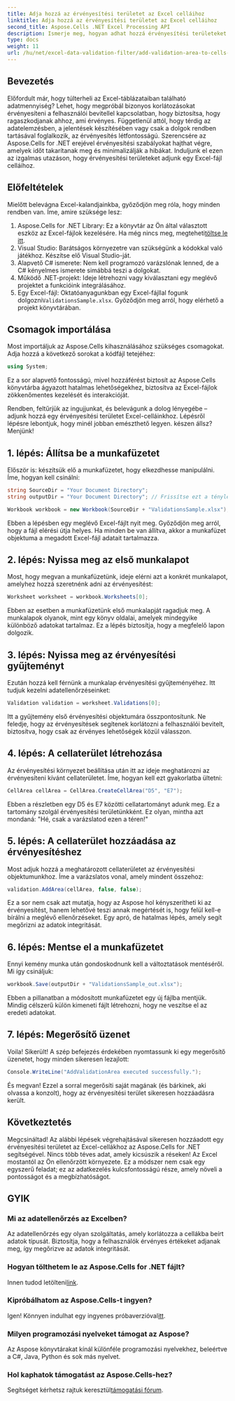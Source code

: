 ```yaml
---
title: Adja hozzá az érvényesítési területet az Excel celláihoz
linktitle: Adja hozzá az érvényesítési területet az Excel celláihoz
second_title: Aspose.Cells .NET Excel Processing API
description: Ismerje meg, hogyan adhat hozzá érvényesítési területeket az Excelben az Aspose.Cells for .NET használatával a lépésenkénti útmutatónkban. Növelje az adatok integritását.
type: docs
weight: 11
url: /hu/net/excel-data-validation-filter/add-validation-area-to-cells-in-excel/
---
```

## Bevezetés

Előfordult már, hogy túlterheli az Excel-táblázataiban található adatmennyiség? Lehet, hogy megpróbál bizonyos korlátozásokat érvényesíteni a felhasználói bevitellel kapcsolatban, hogy biztosítsa, hogy ragaszkodjanak ahhoz, ami érvényes. Függetlenül attól, hogy térdig az adatelemzésben, a jelentések készítésében vagy csak a dolgok rendben tartásával foglalkozik, az érvényesítés létfontosságú. Szerencsére az Aspose.Cells for .NET erejével érvényesítési szabályokat hajthat végre, amelyek időt takarítanak meg és minimalizálják a hibákat. Induljunk el ezen az izgalmas utazáson, hogy érvényesítési területeket adjunk egy Excel-fájl celláihoz.

## Előfeltételek

Mielőtt belevágna Excel-kalandjainkba, győződjön meg róla, hogy minden rendben van. Íme, amire szüksége lesz:

1.  Aspose.Cells for .NET Library: Ez a könyvtár az Ön által választott eszköz az Excel-fájlok kezelésére. Ha még nincs meg, megteheti[töltse le itt](https://releases.aspose.com/cells/net/).
2. Visual Studio: Barátságos környezetre van szükségünk a kódokkal való játékhoz. Készítse elő Visual Studio-ját.
3. Alapvető C# ismerete: Nem kell programozó varázslónak lenned, de a C# kényelmes ismerete simábbá teszi a dolgokat.
4. Működő .NET-projekt: Ideje létrehozni vagy kiválasztani egy meglévő projektet a funkcióink integrálásához.
5.  Egy Excel-fájl: Oktatóanyagunkban egy Excel-fájllal fogunk dolgozni`ValidationsSample.xlsx`. Győződjön meg arról, hogy elérhető a projekt könyvtárában.

## Csomagok importálása

Most importáljuk az Aspose.Cells kihasználásához szükséges csomagokat. Adja hozzá a következő sorokat a kódfájl tetejéhez:

```csharp
using System;
```

Ez a sor alapvető fontosságú, mivel hozzáférést biztosít az Aspose.Cells könyvtárba ágyazott hatalmas lehetőségekhez, biztosítva az Excel-fájlok zökkenőmentes kezelését és interakcióját.

Rendben, feltűrjük az ingujjunkat, és belevágunk a dolog lényegébe – adjunk hozzá egy érvényesítési területet Excel-celláinkhoz. Lépésről lépésre lebontjuk, hogy minél jobban emészthető legyen. készen állsz? Menjünk!

## 1. lépés: Állítsa be a munkafüzetet

Először is: készítsük elő a munkafüzetet, hogy elkezdhesse manipulálni. Íme, hogyan kell csinálni:

```csharp
string SourceDir = "Your Document Directory";
string outputDir = "Your Document Directory"; // Frissítse ezt a tényleges útvonalakkal.

Workbook workbook = new Workbook(SourceDir + "ValidationsSample.xlsx");
```

Ebben a lépésben egy meglévő Excel-fájlt nyit meg. Győződjön meg arról, hogy a fájl elérési útja helyes. Ha minden be van állítva, akkor a munkafüzet objektuma a megadott Excel-fájl adatait tartalmazza.

## 2. lépés: Nyissa meg az első munkalapot

Most, hogy megvan a munkafüzetünk, ideje elérni azt a konkrét munkalapot, amelyhez hozzá szeretnénk adni az érvényesítést:

```csharp
Worksheet worksheet = workbook.Worksheets[0];
```

Ebben az esetben a munkafüzetünk első munkalapját ragadjuk meg. A munkalapok olyanok, mint egy könyv oldalai, amelyek mindegyike különböző adatokat tartalmaz. Ez a lépés biztosítja, hogy a megfelelő lapon dolgozik.

## 3. lépés: Nyissa meg az érvényesítési gyűjteményt

Ezután hozzá kell férnünk a munkalap érvényesítési gyűjteményéhez. Itt tudjuk kezelni adatellenőrzéseinket:

```csharp
Validation validation = worksheet.Validations[0];
```

Itt a gyűjtemény első érvényesítési objektumára összpontosítunk. Ne feledje, hogy az érvényesítések segítenek korlátozni a felhasználói bevitelt, biztosítva, hogy csak az érvényes lehetőségek közül válasszon.

## 4. lépés: A cellaterület létrehozása

Az érvényesítési környezet beállítása után itt az ideje meghatározni az érvényesíteni kívánt cellaterületet. Íme, hogyan kell ezt gyakorlatba ültetni:

```csharp
CellArea cellArea = CellArea.CreateCellArea("D5", "E7");
```

Ebben a részletben egy D5 és E7 közötti cellatartományt adunk meg. Ez a tartomány szolgál érvényesítési területünkként. Ez olyan, mintha azt mondaná: "Hé, csak a varázslatod ezen a téren!"

## 5. lépés: A cellaterület hozzáadása az érvényesítéshez

Most adjuk hozzá a meghatározott cellaterületet az érvényesítési objektumunkhoz. Íme a varázslatos vonal, amely mindent összehoz:

```csharp
validation.AddArea(cellArea, false, false);
```

Ez a sor nem csak azt mutatja, hogy az Aspose hol kényszerítheti ki az érvényesítést, hanem lehetővé teszi annak megértését is, hogy felül kell-e bírálni a meglévő ellenőrzéseket. Egy apró, de hatalmas lépés, amely segít megőrizni az adatok integritását.

## 6. lépés: Mentse el a munkafüzetet

Ennyi kemény munka után gondoskodnunk kell a változtatások mentéséről. Mi így csináljuk:

```csharp
workbook.Save(outputDir + "ValidationsSample_out.xlsx");
```

Ebben a pillanatban a módosított munkafüzetet egy új fájlba mentjük. Mindig célszerű külön kimeneti fájlt létrehozni, hogy ne veszítse el az eredeti adatokat.

## 7. lépés: Megerősítő üzenet

Voila! Sikerült! A szép befejezés érdekében nyomtassunk ki egy megerősítő üzenetet, hogy minden sikeresen lezajlott:

```csharp
Console.WriteLine("AddValidationArea executed successfully.");
```

És megvan! Ezzel a sorral megerősíti saját magának (és bárkinek, aki olvassa a konzolt), hogy az érvényesítési terület sikeresen hozzáadásra került.

## Következtetés

Megcsináltad! Az alábbi lépések végrehajtásával sikeresen hozzáadott egy érvényesítési területet az Excel-cellákhoz az Aspose.Cells for .NET segítségével. Nincs több téves adat, amely kicsúszik a réseken! Az Excel mostantól az Ön ellenőrzött környezete. Ez a módszer nem csak egy egyszerű feladat; ez az adatkezelés kulcsfontosságú része, amely növeli a pontosságot és a megbízhatóságot.

## GYIK

### Mi az adatellenőrzés az Excelben?
Az adatellenőrzés egy olyan szolgáltatás, amely korlátozza a cellákba beírt adatok típusát. Biztosítja, hogy a felhasználók érvényes értékeket adjanak meg, így megőrizve az adatok integritását.

### Hogyan tölthetem le az Aspose.Cells for .NET fájlt?
 Innen tudod letölteni[link](https://releases.aspose.com/cells/net/).

### Kipróbálhatom az Aspose.Cells-t ingyen?
 Igen! Könnyen indulhat egy ingyenes próbaverzióval[itt](https://releases.aspose.com/).

### Milyen programozási nyelveket támogat az Aspose?
Az Aspose könyvtárakat kínál különféle programozási nyelvekhez, beleértve a C#, Java, Python és sok más nyelvet.

### Hol kaphatok támogatást az Aspose.Cells-hez?
 Segítséget kérhetsz rajtuk keresztül[támogatási fórum](https://forum.aspose.com/c/cells/9).